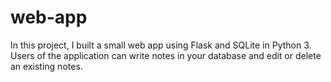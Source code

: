 # web-app
 In this project, I built a small web app using Flask and SQLite in Python 3. Users of the application can write notes in your database and edit or delete an existing notes.
